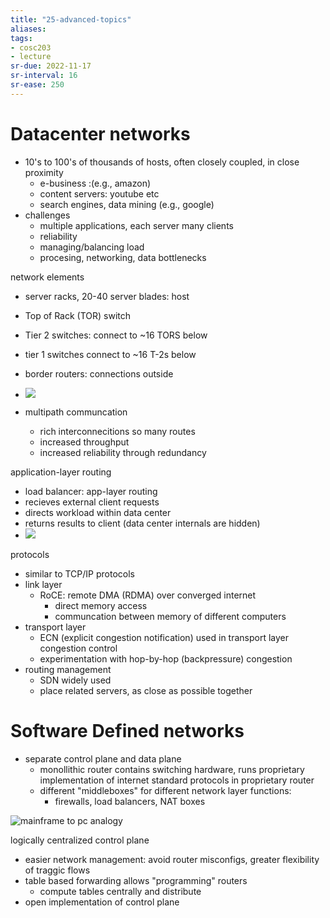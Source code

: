 ```yaml
---
title: "25-advanced-topics"
aliases: 
tags: 
- cosc203
- lecture
sr-due: 2022-11-17
sr-interval: 16
sr-ease: 250
---
```


# Datacenter networks
- 10's to 100's of thousands of hosts, often closely coupled, in close proximity
	- e-business :(e.g., amazon)
	- content servers: youtube etc
	- search engines, data mining (e.g., google)
- challenges
	- multiple applications, each server many clients
	- reliability
	- managing/balancing load
	- procesing, networking, data bottlenecks


network elements
- server racks, 20-40 server blades: host
- Top of Rack (TOR) switch
- Tier 2 switches: connect to ~16 TORS below
- tier 1 switches connect to ~16 T-2s below
- border routers: connections outside
- ![](https://i.imgur.com/kFOrQ97.png)

- multipath communcation
	- rich interconnecitions so many routes
	- increased throughput
	- increased reliability through redundancy

application-layer routing
- load balancer: app-layer routing
- recieves external client requests
- directs workload within data center
- returns results to client (data center internals are hidden)
- ![](https://i.imgur.com/Z33ZvcS.png)

protocols
- similar to TCP/IP protocols
- link layer
	- RoCE: remote DMA (RDMA) over converged internet
		- direct memory access
		- communcation between memory of different computers
- transport layer
	- ECN (explicit congestion notification) used in transport layer congestion control
	- experimentation with hop-by-hop (backpressure) congestion
- routing management
	- SDN widely used
	- place related servers, as close as possible together 

# Software Defined networks
- separate control plane and data plane
	- monollithic router contains switching hardware, runs proprietary implementation of internet standard protocols in proprietary router
	- different "middleboxes" for different network layer functions:
		- firewalls, load balancers, NAT boxes

![mainframe to pc analogy](https://i.imgur.com/S8FAfkD.png)

logically centralized control plane
- easier network management: avoid router misconfigs, greater flexibility of traggic flows
- table based forwarding allows "programming" routers
	- compute tables centrally and distribute
- open implementation of control plane


   